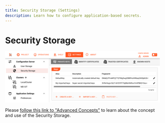 ```yaml
---
title: Security Storage (Settings)
description: Learn how to configure application-based secrets.
---
```



# Security Storage


![](.settings-secret-storage_images/84c56b78.png "Security Storage (Settings --> Security Storage)")

Please [follow this link to "Advanced Concepts"](/concept/advanced/secret-management.md) to learn about the concept and use of the Security Storage.
